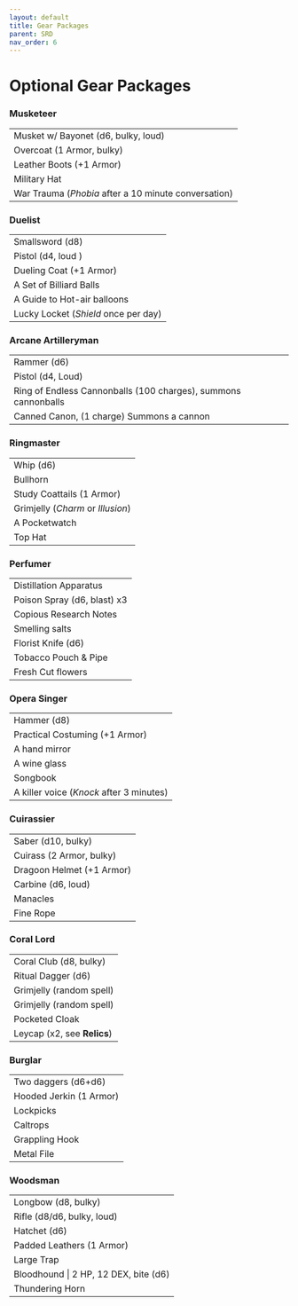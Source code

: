 ```yaml
---
layout: default
title: Gear Packages
parent: SRD
nav_order: 6
---
```


# Optional Gear Packages

### Musketeer

|                                   |
| --------------------------------- |
| Musket w/ Bayonet (d6, bulky, loud)           |
| Overcoat (1 Armor, bulky)        |
| Leather Boots (+1 Armor)              |
| Military Hat                |
| War Trauma (_Phobia_ after a 10 minute conversation)

### Duelist

|                                           |
|-------------------------------------------|
|Smallsword (d8)                            |
|Pistol (d4, loud )                         |
|Dueling Coat (+1 Armor)                    |
|A Set of Billiard Balls                    |
|A Guide to Hot-air balloons                |
|Lucky Locket (_Shield_ once per day)       |

### Arcane Artilleryman

||
|-----------------------------------------|
|Rammer (d6)                          |
|Pistol (d4, Loud)
|Ring of Endless Cannonballs (100 charges), summons cannonballs               |
|Canned Canon, (1 charge) Summons a cannon                                   |


### Ringmaster

||
|-----------------------------------------|
|Whip (d6)                                |
|Bullhorn                                 |
|Study Coattails (1 Armor)                |
|Grimjelly (_Charm_ or _Illusion_)        |
|A Pocketwatch                            |
|Top Hat                                  |

### Perfumer

||
|---------------------------------------|
|Distillation Apparatus                 |
|Poison Spray (d6, blast) x3            |
|Copious Research Notes                 |
|Smelling salts                         |
|Florist Knife (d6)                     |
|Tobacco Pouch & Pipe                   |
|Fresh Cut flowers                      |

### Opera Singer

||
|-------------------------------|
|Hammer (d8)                    |
|Practical Costuming (+1 Armor) |
|A hand mirror                  |
|A wine glass                   |
|Songbook                       |
|A killer voice (_Knock_ after 3 minutes) |

### Cuirassier

|                            |
| -------------------------- |
| Saber (d10, bulky)     |
| Cuirass (2 Armor, bulky) |
| Dragoon Helmet (+1 Armor) |
| Carbine (d6, loud)        |
| Manacles                   |
| Fine Rope                  |

### Coral Lord

||
|-----------------------------------------|
|Coral Club (d8, bulky)                   |
|Ritual Dagger (d6)                       |
|Grimjelly (random spell)                 |
|Grimjelly (random spell)                 |
|Pocketed Cloak                           |
|Leycap (x2, see **Relics**)              |

### Burglar

||
|-----------------------------------------|
|Two daggers (d6+d6)                      |
|Hooded Jerkin (1 Armor)                  |
|Lockpicks                                |
|Caltrops                                 |
|Grappling Hook                           |
|Metal File                               |

### Woodsman

||
|------------------------------------------|
|Longbow (d8, bulky)                       |
|Rifle (d8/d6, bulky, loud)                |
|Hatchet (d6)                              |
|Padded Leathers (1 Armor)                 |
|Large Trap                                |
|Bloodhound &#124; 2 HP, 12 DEX, bite (d6) |
|Thundering Horn                           |